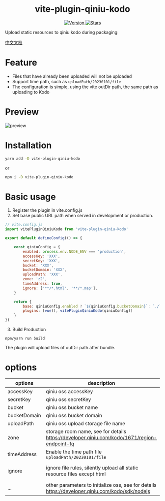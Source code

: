 <h1 align="center">vite-plugin-qiniu-kodo</h1>
<p align="center">
  <a href="https://www.npmjs.com/package/vite-plugin-qiniu-kodo">
    <img src="https://img.shields.io/npm/v/vite-plugin-qiniu-kodo.svg?sanitize=true" alt="Version">
  </a>
  <a href="https://github.com/TryBin03/vite-plugin-qiniu-kodo">
    <img src="https://img.shields.io/github/stars/TryBin03/vite-plugin-qiniu-kodo?sanitize=true" alt="Stars">
  </a>
</p>

Upload static resources to qiniu kodo during packaging

[中文文档](https://github.com/TryBin03/vite-plugin-qiniu-kodo/blob/main/README_CN.md)

# Feature

- Files that have already been uploaded will not be uploaded
- Support time path, such as `uploadPath/20230101/file` 
- The configuration is simple, using the vite outDir path, the same path as uploading to Kodo

# Preview

![preview](http://open.yiyayo.top/vite-plugin-qiniu-kodo/doc/show2.png)

# Installation

```bash
yarn add -D vite-plugin-qiniu-kodo
```

or

```bash
npm i -D vite-plugin-qiniu-kodo
```

# Basic usage

1. Register the plugin in vite.config.js
2. Set base public URL path when served in development or production.

```Javascript
// vite.config.js
import vitePluginQiniuKodo from 'vite-plugin-qiniu-kodo'

export default defineConfig(() => {

    const qiniuConfig = {
        enabled: process.env.NODE_ENV === 'production',
        accessKey: 'XXX',
        secretKey: 'XXX',
        bucket: 'XXX',
        bucketDomain: 'XXX',
        uploadPath: 'XXX',
        zone: 'z2',
        timeAddress: true,
        ignore: ['**/*.html', '**/*.map'],
    }

    return {
        base: qiniuConfig.enabled ? `${qiniuConfig.bucketDomain}`: `./`, // same with webpack public path
        plugins: [vue(), vitePluginQiniuKodo(qiniuConfig)]
    }
})
```

3. Build Production

```
npm/yarn run build
```

The plugin will upload files of outDir path after bundle.

# options

| options          | description                                                                                     | type               | default       |
|------------------|-------------------------------------------------------------------------------------------------|--------------------|---------------|
| accessKey        | qiniu oss accessKey                                                                             | string             |               |
| secretKey        | qiniu oss secretKey                                                                             | string             |               |
| bucket           | qiniu oss bucket name                                                                           | string             |               |
| bucketDomain     | qiniu oss bucket domain                                                                         | string             |               |
| uploadPath       | qiniu oss upload storage file name						                                                        | string             |               |
| zone             | storage room name, see for details https://developer.qiniu.com/kodo/1671/region-endpoint-fq     | string             |               |
| timeAddress      | Enable the time path file `uploadPath/20230101/file`                                            | boolean            |               |
| ignore      	    | ignore file rules, silently upload all static resource files except html                        | (string or array)  | `'**/*.html'` |
| ...              | other parameters to initialize oss, see for details https://developer.qiniu.com/kodo/sdk/nodejs | any                |               |

